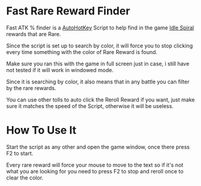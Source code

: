 # Fast Rare Reward Finder

Fast ATK % finder is a <a href="https://www.autohotkey.com/">AutoHotKey</a> Script to help find in the game <a href="https://store.steampowered.com/app/1827980/Idle_Spiral/">Idle Spiral</a> rewards that are Rare.

Since the script is set up to search by color, it will force you to stop clicking every time something with the color of Rare Reward is found. 

Make sure you ran this with the game in full screen just in case, i still have not tested if it will work in windowed mode.

Since it is searching by color, it also means that in any battle you can filter by the rare rewards.

You can use other tolls to auto click the Reroll Reward if you want, just make sure it matches the speed of the Script, otherwise it will be useless.


# How To Use It

Start the script as any other and open the game window, once there press F2 to start. 

Every rare reward will force your mouse to move to the text so if it's not what you are looking for you need to press F2 to stop and reroll once to clear the color.
